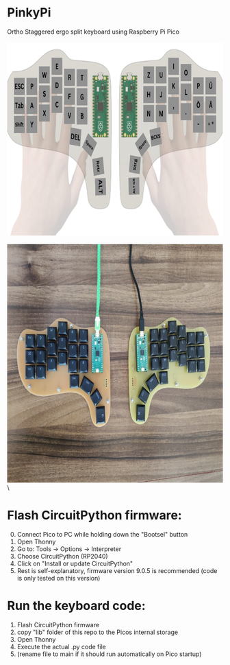 # PinkyPi
Ortho Staggered ergo split keyboard using Raspberry Pi Pico \
\
<img src="images/Concept%20PinkyPi%20without%20cables.png" alt="PinkyPi Concept" width="800" height="450"> \
\
<img src="images/PinkyPi.png" alt="PinkyPi Keyboard" width="744" height="556">
\
\

# Flash CircuitPython firmware:
0. Connect Pico to PC while holding down the "Bootsel" button
1. Open Thonny
2. Go to: Tools -> Options -> Interpreter
3. Choose CircuitPython (RP2040)
4. Click on "Install or update CircuitPython"
5. Rest is self-explanatory, firmware version 9.0.5 is recommended (code is only tested on this version)

# Run the keyboard code:
1. Flash CircuitPython firmware
2. copy "lib" folder of this repo to the Picos internal storage
3. Open Thonny
4. Execute the actual .py code file
5. (rename file to main if it should run automatically on Pico startup)
